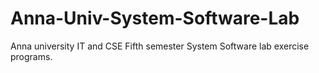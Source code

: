 Anna-Univ-System-Software-Lab
=============================

Anna university IT and CSE Fifth semester System Software lab exercise programs. 
